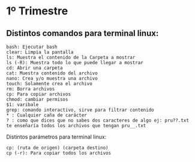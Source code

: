 # 1º Trimestre

## Distintos comandos para terminal linux:

    bash: Ejecutar bash
    clear: Limpia la pantalla
    ls: Muestra el contenido de la Carpeta a mostrar
    ls (-R): Muestra todo lo que puede llegar a mostrar
    cd: Abrir una carpeta
    cat: Muestra contenido del archivo
    nano: Crea y/o muestra una archivo
    touch: Solamente crea el archivo
    rm: Borra archivos
    cp: Para copiar archivos
    chmod: cambiar permisos
    $1: varibale
    grep: comando interactivo, sirve para filtrar contenido
    * : Cualquier caña de carácter
    ? : como que dices que no sabes dos caracteres de algo ej: pru??.txt te enseñaría todos los archivos que tengan pru__.txt

Distintos parámetros para terminal linux:

    cp: (ruta de origen) (carpeta destino)
    cp (-r): Para copiar todos los archivos 
